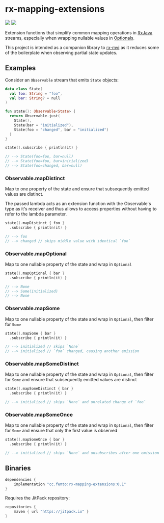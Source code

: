 # rx-mapping-extensions

[![](https://jitpack.io/v/cc.femto/rx-mapping-extensions.svg)](https://jitpack.io/#cc.femto/rx-mapping-extensions)
[![](https://jitci.com/gh/hpost/rx-mapping-extensions/svg)](https://jitci.com/gh/hpost/rx-mapping-extensions)

Extension functions that simplify common mapping operations
in [RxJava](https://github.com/ReactiveX/RxJava) streams, especially
when wrapping nullable values in [Optionals](https://github.com/gojuno/koptional).

This project is intended as a companion library to [rx-mvi](https://github.com/hpost/rx-mvi)
as it reduces some of the boilerplate when observing partial state updates.


## Examples

Consider an `Observable` stream that emits `State` objects:

```kotlin
data class State(
  val foo: String = "foo",
  val bar: String? = null
)

fun state(): Observable<State> {
  return Observable.just(
    State(),
    State(bar = "initialized"),
    State(foo = "changed", bar = "initialized")
  )
}

state().subscribe { println(it) }

// --> State(foo=foo, bar=null)
// --> State(foo=foo, bar=initialized)
// --> State(foo=changed, bar=null)
```

### Observable.mapDistinct
Map to one property of the state and ensure
that subsequently emitted values are distinct.

The passed lambda acts as an extension function with
the Observable's type as it's receiver and thus allows
to access properties without having to refer to the lambda parameter.

```kotlin
state().mapDistinct { foo }
  .subscribe { println(it) }

// --> foo
// --> changed // skips middle value with identical `foo`
```


### Observable.mapOptional
Map to one nullable property of the state and wrap in `Optional`

```kotlin
state().mapOptional { bar }
  .subscribe { println(it) }

// --> None
// --> Some(initialized)
// --> None
```


### Observable.mapSome
Map to one nullable property of the state and wrap in `Optional`,
then filter for `Some`

```kotlin
state().mapSome { bar }
  .subscribe { println(it) }

// --> initialized // skips `None`
// --> initialized // `foo` changed, causing another emission
```


### Observable.mapSomeDistinct
Map to one nullable property of the state and wrap in `Optional`,
then filter for `Some` and ensure that subsequently emitted values are distinct

```kotlin
state().mapSomeDistinct { bar }
  .subscribe { println(it) }

// --> initialized // skips `None` and unrelated change of `foo`
```


### Observable.mapSomeOnce
Map to one nullable property of the state and wrap in `Optional`,
then filter for `Some` and ensure that only the first value is observed

```kotlin
state().mapSomeOnce { bar }
  .subscribe { println(it) }

// --> initialized // skips `None` and unsubscribes after one emission
```


## Binaries
```gradle
dependencies {
    implementation "cc.femto:rx-mapping-extensions:0.1"
}
```

Requires the JitPack repository:
```gradle
repositories {
    maven { url "https://jitpack.io" }
}
```
